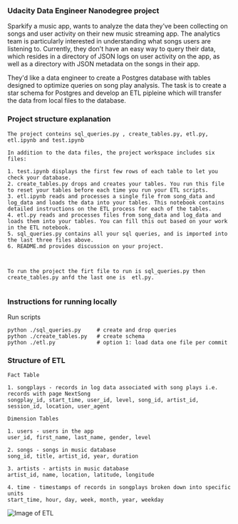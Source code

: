### Udacity Data Engineer Nanodegree project
Sparkify a music app, wants to analyze the data they've been collecting on songs and user activity on their new music streaming app. The analytics team is particularly interested in understanding what songs users are listening to. Currently, they don't have an easy way to query their data, which resides in a directory of JSON logs on user activity on the app, as well as a directory with JSON metadata on the songs in their app.

They'd like a data engineer to create a Postgres database with tables designed to optimize queries on song play analysis. The task is to create a star schema for Postgres and develop an ETL pipleine which will transfer the data from local files to the database.


### Project structure explanation
```
The project conteins sql_queries.py , create_tables.py, etl.py, etl.ipynb and test.ipynb

In addition to the data files, the project workspace includes six files:

1. test.ipynb displays the first few rows of each table to let you check your database.
2. create_tables.py drops and creates your tables. You run this file to reset your tables before each time you run your ETL scripts.
3. etl.ipynb reads and processes a single file from song_data and log_data and loads the data into your tables. This notebook contains detailed instructions on the ETL process for each of the tables.
4. etl.py reads and processes files from song_data and log_data and loads them into your tables. You can fill this out based on your work in the ETL notebook.
5. sql_queries.py contains all your sql queries, and is imported into the last three files above.
6. README.md provides discussion on your project.



To run the project the firt file to run is sql_queries.py then create_tables.py anfd the last one is  etl.py. 


```

### Instructions for running locally


Run scripts
```
python ./sql_queries.py     # create and drop queries
python ./create_tables.py   # create schema
python ./etl.py             # option 1: load data one file per commit

```
### Structure of ETL
```
Fact Table

1. songplays - records in log data associated with song plays i.e. records with page NextSong
songplay_id, start_time, user_id, level, song_id, artist_id, session_id, location, user_agent

Dimension Tables

1. users - users in the app
user_id, first_name, last_name, gender, level

2. songs - songs in music database
song_id, title, artist_id, year, duration

3. artists - artists in music database
artist_id, name, location, latitude, longitude

4. time - timestamps of records in songplays broken down into specific units
start_time, hour, day, week, month, year, weekday
```

![Image of ETL](https://r766469c826263xjupyterllyjhwqkl.udacity-student-workspaces.com/lab/tree/Song_ERD.png)
